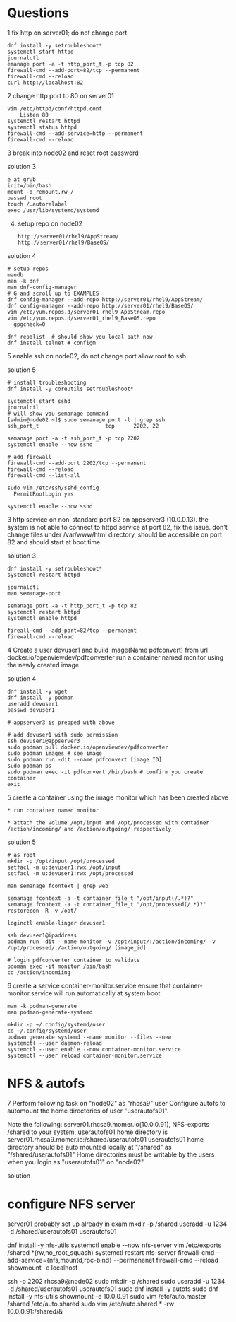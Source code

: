 # Questions


1	fix http on server01; do not change port

```
dnf install -y setroubleshoot*
systemctl start httpd
journalctl
emanage port -a -t http_port_t -p tcp 82
firewall-cmd --add-port=82/tcp --permanent
firewall-cmd --reload
curl http://localhost:82
```

2	change http port to 80 on server01

```
vim /etc/httpd/conf/httpd.conf
	Listen 80
systemctl restart httpd
systemctl status httpd
firewall-cmd --add-service=http --permanent
firewall-cmd --reload
```

3   break into node02 and reset root password

solution 3
```
e at grub
init=/bin/bash
mount -o remount,rw /
passwd root
touch /.autorelabel
exec /usr/lib/systemd/systemd
```

4. 	setup repo on node02
  
        http://server01/rhel9/AppStream/
        http://server01/rhel9/BaseOS/

solution 4
```
# setup repos
mandb
man -k dnf
man dnf-config-manager
# G and scroll up to EXAMPLES
dnf config-manager --add-repo http://server01/rhel9/AppStream/
dnf config-manager --add-repo http://server01/rhel9/BaseOS/
vim /etc/yum.repos.d/server01_rhel9_AppStream.repo
vim /etc/yum.repos.d/server01_rhel9_BaseOS.repo
  gpgcheck=0

dnf repolist  # should show you local path now
dnf install telnet # configm
```

5      enable ssh on node02, do not change port
    allow root to ssh

solution 5
```
# install troubleshooting
dnf install -y coreutils setroubleshoot*

systemctl start sshd
journalctl
# will show you semanage command
[admin@node02 ~]$ sudo semanage port -l | grep ssh
ssh_port_t                     tcp      2202, 22

semanage port -a -t ssh_port_t -p tcp 2202
systemctl enable --now sshd

# add firewall
firewall-cmd --add-port 2202/tcp --permanent
firewall-cmd --reload
firewall-cmd --list-all

sudo vim /etc/ssh/sshd_config
  PermitRootLogin yes

systemctl enable --now sshd
```
3  http service on non-standard port 82 on appserver3 (10.0.0.13). the system is not able to connect to httpd service at port 82, fix the issue.
	don't change files under /var/www/html directory, should be accessible on port 82 and should start at boot time

 solution 3
 ```
dnf install -y setroubleshoot*
systemctl restart httpd

journalctl
man semanage-port

semanage port -a -t http_port_t -p tcp 82
systemctl restart httpd
systemctl enable httpd

fireall-cmd --add-port=82/tcp --permanent
firewall-cmd --reload

```

4	Create a user devuser1 and build image(Name pdfconvert) from url docker.io/openviewdev/pdfconverter
	run  a container named monitor using the newly created image

 solution 4
```
dnf install -y wget
dnf install -y podman
useradd devuser1
passwd devuser1

# appserver3 is prepped with above

# add devuser1 with sudo permission
ssh devuser1@appserver3
sudo podman pull docker.io/openviewdev/pdfconverter
sudo podman images # see image
sudo podman run -dit --name pdfconvert [image ID]
sudo podman ps
sudo podman exec -it pdfconvert /bin/bash # confirm you create container
exit
```
5	create a container using the image monitor which has been created above

	* run container named monitor
 
 	* attach the volume /opt/input and /opt/processed with container /action/incoming/ and /action/outgoing/ respectively

solution 5
```
# as root
mkdir -p /opt/input /opt/processed
setfacl -m u:devuser1:rwx /opt/input
setfacl -m u:devuser1:rwx /opt/processed

man semanage fcontext | grep web

semanage fcontext -a -t container_file_t "/opt/input(/.*)?"
semanage fcontext -a -t container_file_t "/opt/processed(/.*)?"
restorecon -R -v /opt/

loginctl enable-linger devuser1

ssh devuser1@ipaddress
podman run -dit --name monitor -v /opt/input/:/action/incoming/ -v /opt/processed/:/action/outgoing/ [image_id]

# login pdfconverter container to validate
pdoman exec -it monitor /bin/bash
cd /action/incomiing
```
6	create a service container-monitor.service
	ensure that container-monitor.service will run automatically at system boot
```
man -k podman-generate
man podman-generate-systemd

mkdir -p ~/.config/systemd/user
cd ~/.config/systemd/user
podman generate systemd --name monitor --files --new
systemctl --user daemon-reload
systemctl --user enable --now container-monitor.service
systemctl --user reload container-monitor.service
```

# NFS & autofs
7 	Perform following task on "node02" as "rhcsa9" user 
	Configure autofs to automount the home directories of user "userautofs01". 

Note the following: 
server01.rhcsa9.momer.io(10.0.0.91), NFS-exports /shared to your system, 
userautofs01 home directory is server01.rhcsa9.momer.io:/shared/userautofs01 
userautofs01 home directory should be auto mounted locally at "/shared" as "/shared/userautofs01" 
Home directories must be writable by the users when you login as "userautofs01" on "node02"

solution
# configure NFS server
server01
probably set up already in exam
mkdir -p /shared
useradd -u 1234 -d /shared/userautofs01 userautofs01

dnf install -y nfs-utils
systemctl enable --now nfs-server
vim /etc/exports
	/shared *(rw,no_root_squash)
systemctl restart nfs-server
firewall-cmd --add-service={nfs,mountd,rpc-bind} --permanenet
firewall-cmd --reload
showmount -e localhost

ssh -p 2202 rhcsa9@node02
sudo mkdir -p /shared
sudo useradd -u 1234 -d /shared/userautofs01 userautofs01
sudo dnf install -y autofs
sudo dnf install -y nfs-utils
showmount -e 10.0.0.91
sudo vim /etc/auto.master
	/shared /etc/auto.shared
sudo vim /etc/auto.shared
	* -rw	10.0.0.91:/shared/&
 
	


	







